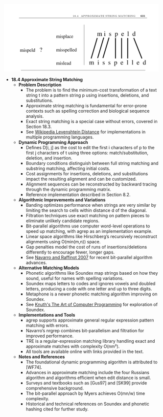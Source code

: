 ![ADM-ch08-dynamic-programming-string-matching-approx](ADM-ch08-dynamic-programming-string-matching-approx.best.png)

- **18.4 Approximate String Matching**
  - **Problem Description**
    - The problem is to find the minimum-cost transformation of a text string t into a pattern string p using insertions, deletions, and substitutions.
    - Approximate string matching is fundamental for error-prone contexts such as spelling correction and biological sequence analysis.
    - Exact string matching is a special case without errors, covered in Section 18.3.
    - See [Wikipedia Levenshtein Distance](http://en.wikibooks.org/wiki/Algorithm_implementation/Strings/Levenshtein_distance) for implementations in multiple programming languages.
  - **Dynamic Programming Approach**
    - Defines D[i, j] as the cost to edit the first i characters of p to the first j characters of t using three options: match/substitution, deletion, and insertion.
    - Boundary conditions distinguish between full string matching and substring matching, affecting initial costs.
    - Cost assignments for insertions, deletions, and substitutions impact the resulting alignment and can be customized.
    - Alignment sequences can be reconstructed by backward tracing through the dynamic programming matrix.
    - Reference implementation described in Section 8.2.
  - **Algorithmic Improvements and Variations**
    - Banding optimizes performance when strings are very similar by limiting the search to cells within distance d of the diagonal.
    - Filtration techniques use exact matching on pattern pieces to eliminate unlikely candidate regions.
    - Bit-parallel algorithms use computer word-level operations to speed up matching, with agrep as an implementation example.
    - Linear space algorithms like Hirschberg’s recursively reconstruct alignments using O(min(m,n)) space.
    - Gap penalties model the cost of runs of insertions/deletions differently to encourage fewer, longer gaps.
    - See [Navarro and Raffinot 2007](https://doi.org/10.1007/978-3-540-30790-3) for recent bit-parallel algorithm advances.
  - **Alternative Matching Models**
    - Phonetic algorithms like Soundex map strings based on how they sound, useful for names with spelling variations.
    - Soundex maps letters to codes and ignores vowels and doubled letters, producing a code with one letter and up to three digits.
    - Metaphone is a newer phonetic matching algorithm improving on Soundex.
    - See [Knuth's The Art of Computer Programming](https://doi.org/10.5555/58082) for exploration of Soundex.
  - **Implementations and Tools**
    - agrep supports approximate general regular expression pattern matching with errors.
    - Navarro’s nrgrep combines bit-parallelism and filtration for improved performance.
    - TRE is a regular-expression matching library handling exact and approximate matches with complexity O(nm²).
    - All tools are available online with links provided in the text.
  - **Notes and References**
    - The foundational dynamic programming algorithm is attributed to [WF74].
    - Advances in approximate matching include the four Russians algorithm and algorithms efficient when edit distance is small.
    - Surveys and textbooks such as [Gus97] and [SK99] provide comprehensive background.
    - The bit-parallel approach by Myers achieves O(mn/w) time complexity.
    - Historical and technical references on Soundex and phonetic hashing cited for further study.

